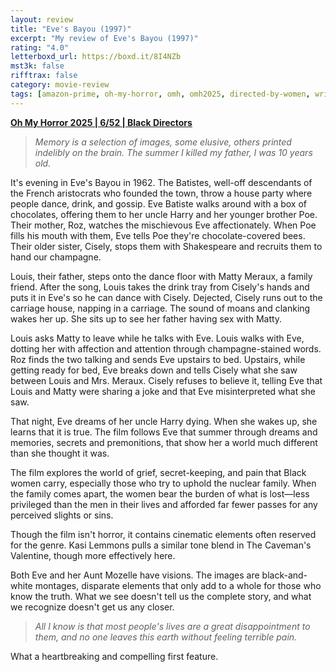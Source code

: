 ```yaml
---
layout: review
title: "Eve's Bayou (1997)"
excerpt: "My review of Eve's Bayou (1997)"
rating: "4.0"
letterboxd_url: https://boxd.it/8I4NZb
mst3k: false
rifftrax: false
category: movie-review
tags: [amazon-prime, oh-my-horror, omh, omh2025, directed-by-women, written-by-women, edited-by-women, coming-of-age, criterion, folk-horror:-a-study, films-made-by-women-set-in-rural-areas]
---
```


<b><a href="https://boxd.it/BQGCY/detail" target="_blank" rel="noopener">Oh My Horror 2025 | 6/52 | Black Directors</a></b>

<blockquote><i>Memory is a selection of images, some elusive, others printed indelibly on the brain. The summer I killed my father, I was 10 years old.</i></blockquote>

It's evening in Eve's Bayou in 1962. The Batistes, well-off descendants of the French aristocrats who founded the town, throw a house party where people dance, drink, and gossip. Eve Batiste walks around with a box of chocolates, offering them to her uncle Harry and her younger brother Poe. Their mother, Roz, watches the mischievous Eve affectionately. When Poe fills his mouth with them, Eve tells Poe they're chocolate-covered bees. Their older sister, Cisely, stops them with Shakespeare and recruits them to hand our champagne.

Louis, their father, steps onto the dance floor with Matty Meraux, a family friend. After the song, Louis takes the drink tray from Cisely's hands and puts it in Eve's so he can dance with Cisely. Dejected, Cisely runs out to the carriage house, napping in a carriage. The sound of moans and clanking wakes her up. She sits up to see her father having sex with Matty.

Louis asks Matty to leave while he talks with Eve. Louis walks with Eve, dotting her with affection and attention through champagne-stained words.  Roz finds the two talking and sends Eve upstairs to bed. Upstairs, while getting ready for bed, Eve breaks down and tells Cisely what she saw between Louis and Mrs. Meraux. Cisely refuses to believe it, telling Eve that Louis and Matty were sharing a joke and that Eve misinterpreted what she saw.

That night, Eve dreams of her uncle Harry dying. When she wakes up, she learns that it is true. The film follows Eve that summer through dreams and memories, secrets and premonitions, that show her a world much different than she thought it was.

The film explores the world of grief, secret-keeping, and pain that Black women carry, especially those who try to uphold the nuclear family. When the family comes apart, the women bear the burden of what is lost—less privileged than the men in their lives and afforded far fewer passes for any perceived slights or sins.

Though the film isn't horror, it contains cinematic elements often reserved for the genre. Kasi Lemmons pulls a similar tone blend in The Caveman's Valentine, though more effectively here.

Both Eve and her Aunt Mozelle have visions. The images are black-and-white montages, disparate elements that only add to a whole for those who know the truth. What we see doesn't tell us the complete story, and what we recognize doesn't get us any closer.

<blockquote><i>All I know is that most people's lives are a great disappointment to them, and no one leaves this earth without feeling terrible pain.</i></blockquote>

What a heartbreaking and compelling first feature.

